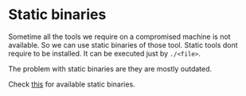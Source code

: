 # Static binaries

Sometime all the tools we require on a compromised machine is not available. So we can use static binaries of those tool. Static tools dont require to be installed. It can be executed just by `./<file>`.

The problem with static binaries are they are mostly outdated.

Check [this](https://github.com/andrew-d/static-binaries) for available static binaries.

